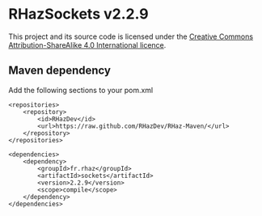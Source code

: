 # RHazSockets v2.2.9

This project and its source code is licensed under the [Creative Commons Attribution-ShareAlike 4.0 International licence](https://creativecommons.org/licenses/by-sa/4.0/).

## Maven dependency

Add the following sections to your pom.xml

```
<repositories>
	<repository>
		<id>RHazDev</id>
		<url>https://raw.github.com/RHazDev/RHaz-Maven/</url>
	</repository>
</repositories>

<dependencies>
	<dependency>
		<groupId>fr.rhaz</groupId>
		<artifactId>sockets</artifactId>
		<version>2.2.9</version>
		<scope>compile</scope>
	</dependency>
</dependencies>
```